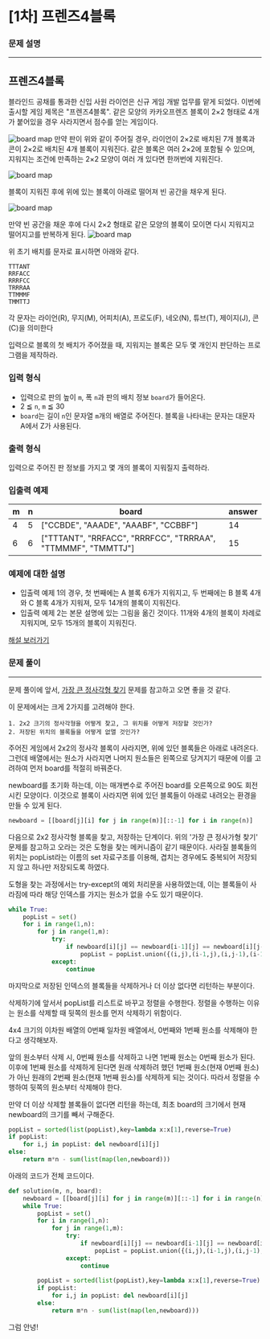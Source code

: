 # [1차] 프렌즈4블록

### 문제 설명

---

## 프렌즈4블록

블라인드 공채를 통과한 신입 사원 라이언은 신규 게임 개발 업무를 맡게 되었다. 이번에 출시할 게임 제목은 "프렌즈4블록".
같은 모양의 카카오프렌즈 블록이 2×2 형태로 4개가 붙어있을 경우 사라지면서 점수를 얻는 게임이다.

![board map](http://t1.kakaocdn.net/welcome2018/pang1.png)
만약 판이 위와 같이 주어질 경우, 라이언이 2×2로 배치된 7개 블록과 콘이 2×2로 배치된 4개 블록이 지워진다. 같은 블록은 여러 2×2에 포함될 수 있으며, 지워지는 조건에 만족하는 2×2 모양이 여러 개 있다면 한꺼번에 지워진다.

![board map](http://t1.kakaocdn.net/welcome2018/pang2.png)

블록이 지워진 후에 위에 있는 블록이 아래로 떨어져 빈 공간을 채우게 된다.

![board map](http://t1.kakaocdn.net/welcome2018/pang3.png)

만약 빈 공간을 채운 후에 다시 2×2 형태로 같은 모양의 블록이 모이면 다시 지워지고 떨어지고를 반복하게 된다.
![board map](http://t1.kakaocdn.net/welcome2018/pang4.png)

위 초기 배치를 문자로 표시하면 아래와 같다.

```
TTTANT
RRFACC
RRRFCC
TRRRAA
TTMMMF
TMMTTJ
```

각 문자는 라이언(R), 무지(M), 어피치(A), 프로도(F), 네오(N), 튜브(T), 제이지(J), 콘(C)을 의미한다

입력으로 블록의 첫 배치가 주어졌을 때, 지워지는 블록은 모두 몇 개인지 판단하는 프로그램을 제작하라.

### 입력 형식

- 입력으로 판의 높이 `m`, 폭 `n`과 판의 배치 정보 `board`가 들어온다.
- 2 ≦ `n`, `m` ≦ 30
- `board`는 길이 `n`인 문자열 `m`개의 배열로 주어진다. 블록을 나타내는 문자는 대문자 A에서 Z가 사용된다.

### 출력 형식

입력으로 주어진 판 정보를 가지고 몇 개의 블록이 지워질지 출력하라.

### 입출력 예제

| m    | n    | board                                                        | answer |
| ---- | ---- | ------------------------------------------------------------ | ------ |
| 4    | 5    | ["CCBDE", "AAADE", "AAABF", "CCBBF"]                         | 14     |
| 6    | 6    | ["TTTANT", "RRFACC", "RRRFCC", "TRRRAA", "TTMMMF", "TMMTTJ"] | 15     |

### 예제에 대한 설명

- 입출력 예제 1의 경우, 첫 번째에는 A 블록 6개가 지워지고, 두 번째에는 B 블록 4개와 C 블록 4개가 지워져, 모두 14개의 블록이 지워진다.
- 입출력 예제 2는 본문 설명에 있는 그림을 옮긴 것이다. 11개와 4개의 블록이 차례로 지워지며, 모두 15개의 블록이 지워진다.

[해설 보러가기](http://tech.kakao.com/2017/09/27/kakao-blind-recruitment-round-1/)



### 문제 풀이

---

문제 풀이에 앞서, [가장 큰 정사각형 찾기](https://programmers.co.kr/learn/courses/30/lessons/12905) 문제를 참고하고 오면 좋을 것 같다. 



이 문제에서는 크게 2가지를 고려해야 한다. 

	1. 2x2 크기의 정사각형을 어떻게 찾고, 그 위치를 어떻게 저장할 것인가?
 	2. 저장된 위치의 블록들을 어떻게 없앨 것인가?



주어진 게임에서 2x2의 정사각 블록이 사라지면, 위에 있던 블록들은 아래로 내려온다. 그런데 배열에서는 원소가 사라지면 나머지 원소들은 왼쪽으로 당겨지기 때문에 이를 고려하여 먼저 board를 적절히 바꿔준다. 

newboard를 초기화 하는데, 이는 매개변수로 주어진 board를 오른쪽으로 90도 회전시킨 모양이다. 이것으로 블록이 사라지면 위에 있던 블록들이 아래로 내려오는 환경을 만들 수 있게 된다. 

```python
newboard = [[board[j][i] for j in range(m)][::-1] for i in range(n)]
```



다음으로 2x2 정사각형 블록을 찾고, 저장하는 단계이다. 위의 '가장 큰 정사가형 찾기' 문제를 참고하고 오라는 것은 도형을 찾는 메커니즘이 같기 때문이다. 사라질 블록들의 위치는 popList라는 이름의 set 자료구조를 이용해, 겹치는 경우에도 중복되어 저장되지 않고 하나만 저장되도록 하였다. 

도형을 찾는 과정에서는 try-except의 예외 처리문을 사용하였는데, 이는 블록들이 사라짐에 따라 해당 인덱스를 가지는 원소가 없을 수도 있기 때문이다. 

```python
while True: 
    popList = set()
    for i in range(1,n):
        for j in range(1,m):
            try:
                if newboard[i][j] == newboard[i-1][j] == newboard[i][j-1] == newboard[i-1][j-1]:
                    popList = popList.union({(i,j),(i-1,j),(i,j-1),(i-1,j-1)})
            except:
                continue
```



마지막으로 저장된 인덱스의 블록들을 삭제하거나 더 이상 없다면 리턴하는 부분이다. 

삭제하기에 앞서서 popList를 리스트로 바꾸고 정렬을 수행한다. 정렬을 수행하는 이유는 원소를 삭제할 때 뒷쪽의 원소를 먼저 삭제하기 위함이다. 

4x4 크기의 이차원 배열의 0번째 일차원 배열에서, 0번째와 1번째 원소를 삭제해야 한다고 생각해보자. 

앞의 원소부터 삭제 시, 0번째 원소를 삭제하고 나면 1번째 원소는 0번째 원소가 된다. 이후에 1번째 원소를 삭제하게 된다면 원래 삭제하려 했던 1번째 원소(현재 0번째 원소)가 아닌 원래의 2번째 원소(현재 1번째 원소)를 삭제하게 되는 것이다. 따라서 정렬을 수행하여 뒷쪽의 원소부터 삭제해야 한다.   

만약 더 이상 삭제할 블록들이 없다면 리턴을 하는데, 최초 board의 크기에서 현재 newboard의 크기를 빼서 구해준다. 

```python
popList = sorted(list(popList),key=lambda x:x[1],reverse=True)
if popList:
    for i,j in popList: del newboard[i][j]
else:
    return m*n - sum(list(map(len,newboard)))
```





아래의 코드가 전체 코드이다. 

```python
def solution(m, n, board):
    newboard = [[board[j][i] for j in range(m)][::-1] for i in range(n)]
    while True: 
        popList = set()
        for i in range(1,n):
            for j in range(1,m):
                try:
                    if newboard[i][j] == newboard[i-1][j] == newboard[i][j-1] == newboard[i-1][j-1]:
                        popList = popList.union({(i,j),(i-1,j),(i,j-1),(i-1,j-1)})
                except:
                    continue
        
        popList = sorted(list(popList),key=lambda x:x[1],reverse=True)
        if popList:
            for i,j in popList: del newboard[i][j]
        else:
            return m*n - sum(list(map(len,newboard)))
```



그럼 안녕!
